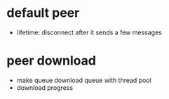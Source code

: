 # default peer

- lifetime: disconnect after it sends a few messages

# peer download

- make queue download queue with thread pool
- download progress
